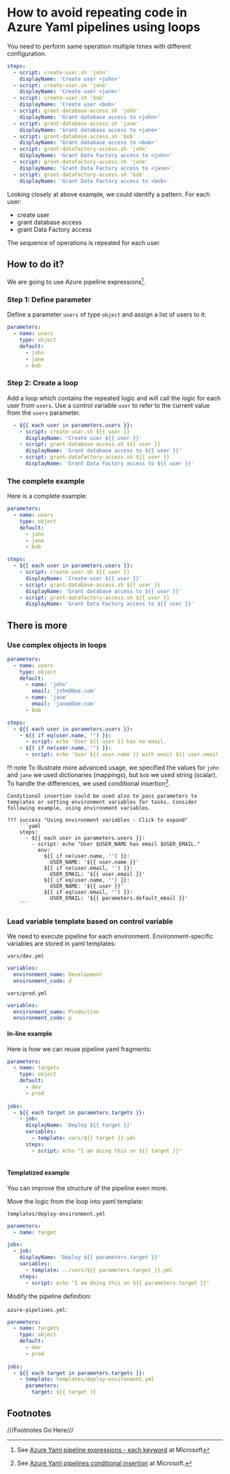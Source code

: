 # How to avoid repeating code in Azure Yaml pipelines using loops
You need to perform same operation multiple times with different configuration.

```yaml
steps:
  - script: create-user.sh 'john'
    displayName: 'Create user <john>'
  - script: create-user.sh 'jane'
    displayName: 'Create user <jane>'
  - script: create-user.sh 'bob'
    displayName: 'Create user <bob>'
  - script: grant-database-access.sh 'john'
    displayName: 'Grant database access to <john>'
  - script: grant-database-access.sh 'jane'
    displayName: 'Grant database access to <jane>'
  - script: grant-database-access.sh 'bob'
    displayName: 'Grant database access to <bob>'
  - script: grant-datafactory-access.sh 'john'
    displayName: 'Grant Data Factory access to <john>'
  - script: grant-datafactory-access.sh 'jane'
    displayName: 'Grant Data Factory access to <jane>'
  - script: grant-datafactory-access.sh 'bob'
    displayName: 'Grant Data Factory access to <bob>'  
```

Looking closely at above example, we could identify a pattern. For each user:

- create user
- grant database access
- grant Data Factory access

The sequence of operations is repeated for each user.

## How to do it?

We are going to use Azure pipeline expressions[^1].

[^1]:  See [Azure Yaml pipeline expressions - each keyword](https://docs.microsoft.com/en-us/azure/devops/pipelines/process/expressions?view=azure-devops#each-keyword) at Microsoft

### **Step 1:** Define parameter

Define a parameter `users` of type `object` and assign a list of users to it:

```yaml
parameters:
  - name: users
    type: object
    default:
      - john
      - jane
      - bob
```

### **Step 2:** Create a loop

Add a loop which contains the repeated logic and will call the logic for each user from `users`. Use a control variable `user` to refer to the current value from the `users` parameter.

```yaml
  - ${{ each user in parameters.users }}:
    - script: create-user.sh ${{ user }}
      displayName: 'Create user ${{ user }}'
    - script: grant-database-access.sh ${{ user }}
      displayName: 'Grant database access to ${{ user }}'
    - script: grant-datafactory-access.sh ${{ user }}
      displayName: 'Grant Data Factory access to ${{ user }}'  
```

### The complete example

Here is a complete example:

```yaml
parameters:
  - name: users
    type: object
    default:
      - john
      - jane
      - bob

steps:
  - ${{ each user in parameters.users }}:
    - script: create-user.sh ${{ user }}
      displayName: 'Create user ${{ user }}'
    - script: grant-database-access.sh ${{ user }}
      displayName: 'Grant database access to ${{ user }}'
    - script: grant-datafactory-access.sh ${{ user }}
      displayName: 'Grant Data Factory access to ${{ user }}'  
```

## There is more

### Use complex objects in loops

```yml
parameters:
  - name: users
    type: object
    default:
      - name: 'john'
        email: 'john@doe.com'
      - name: 'jane'
        email: 'jane@doe.com'
      - bob

steps:
  - ${{ each user in parameters.users }}:
    - ${{ if eq(user.name, '') }}:
      - script: echo 'User ${{ user }} has no email.'
    - ${{ if ne(user.name, '') }}:
      - script: echo 'User ${{ user.name }} with email ${{ user.email }}.'
```

!!! note
    To illustrate more advanced usage, we specified the values for `john` and `jane` we used dictionaries (mappings),  but `bob` we used string (scalar). To handle the differences, we used conditional insertion[^2].
    
    Conditional insertion could be used also to pass parameters to templates or setting environment variables for tasks. Consider following example, using environment variables.
    
    ??? success "Using environment variables - Click to expand"
        ```yaml
        steps:
          - ${{ each user in parameters.users }}:
            - script: echo "User $USER_NAME has email $USER_EMAIL."
              env:
                ${{ if ne(user.name, '') }}:
                  USER_NAME: '${{ user.name }}'
                ${{ if ne(user.email, '') }}:
                  USER_EMAIL: '${{ user.email }}'
                ${{ if eq(user.name, '') }}:
                  USER_NAME: '${{ user }}'
                ${{ if eq(user.email, '') }}:
                  USER_EMAIL: '${{ parameters.default_email }}'
        ```

[^2]: See [Azure Yaml pipelines conditional insertion](https://docs.microsoft.com/en-us/azure/devops/pipelines/process/expressions?view=azure-devops#conditional-insertion) at Microsoft.


### Load variable template based on control variable

We need to execute pipeline for each environment. Environment-specific variables are stored in yaml templates:

`vars/dev.yml`

```yaml
variables:
  environment_name: Development
  environment_code: d
```

`vars/prod.yml`

```yaml
variables:
  environment_name: Production
  environment_code: p
```

#### In-line example

Here is how we can reuse pipeline yaml fragments:

```yaml
parameters:
  - name: targets
    type: object
    default:
      - dev
      - prod
  
jobs:
  - ${{ each target in parameters.targets }}:
    - job:
      displayName: 'Deploy ${{ target }}'
      variables:
        - template: vars/${{ target }}.yml
      steps:
        - script: echo "I am doing this on ${{ target }}"
  
```

#### Templatized example

You can improve the structure of the pipeline even more.

Move the logic from the loop into yaml template:

`templates/deploy-environment.yml`

```yaml
parameters:
  - name: target

jobs:
  - job:
    displayName: 'Deploy ${{ parameters.target }}'
    variables:
      - template: ../vars/${{ parameters.target }}.yml
    steps:
      - script: echo "I am doing this on ${{ parameters.target }}"
```

Modify the pipeline definition:

`azure-pipelines.yml`:

```yml
parameters:
  - name: targets
    type: object
    default:
      - dev
      - prod
      
jobs:
  - ${{ each target in parameters.targets }}:
    - template: templates/deploy-environment.yml
      parameters:
        target: ${{ target }}
```



## Footnotes

///Footnotes Go Here///

